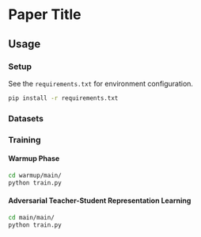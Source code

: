 # Paper Title 

## Usage

### Setup
See the `requirements.txt` for environment configuration. 
```bash
pip install -r requirements.txt
```

### Datasets


### Training

#### Warmup Phase
```bash
cd warmup/main/
python train.py
```

#### Adversarial Teacher-Student Representation Learning
```bash
cd main/main/
python train.py
```

